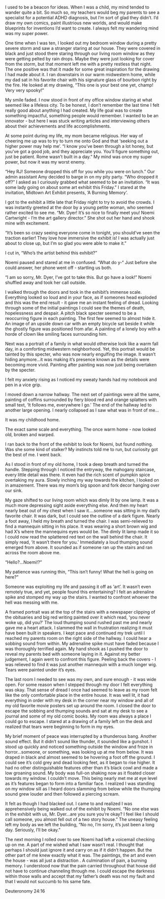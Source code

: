 I used to be a beacon for ideas. When I was a child, my mind tended to wander quite a bit. So much so, my teachers would beg my parents to see a specialist for a potential ADHD diagnosis, but I’m sort of glad they didn’t. I’d draw my own comics, paint illustrious new worlds, and would make blueprints for inventions I’d want to create. I always felt my wandering mind was my super power. 

One time when I was ten, I looked out my bedroom window during a pretty severe storm and saw a stranger staring at our house. They were covered in black and just stood there staring through our living room window as they were getting pelted by rain drops. Maybe they were just looking for cover from the storm, but that moment left me with a pretty restless that night. The one positive was that it made for some great inspiration for the drawing I had made about it. I ran downstairs in our warm midwestern home, while my dad sat in his favorite chair with his signature glass of bourbon right by the fire. He looked at my drawing, “This one is your best one yet, champ! Very very spooky!” 

My smile faded. I now stood in front of my office window staring at what seemed like a lifeless city. To be honest, I don’t remember the last time I felt really good about anything I had created. My life goal was to create something impactful, something people would remember. I wanted to be an innovator - but here I was stuck writing articles and interviewing others about their achievements and life accomplishments. 

At some point during my life, my mom became religious. Her way of cheering me up was to try to turn me onto God and that ‘seeking out a higher power may help me’. “I know you’ve been through a lot honey, but you’ve got a good job, and they appreciate you. You’ll figure something out, just be patient. Rome wasn’t built in a day.” My mind was once my super power, but now it was my worst enemy.

“Hey RJ! Someone dropped this off for you while you were on lunch.” Our admin assistant Amy decided to barge in on my pity party. “Who dropped it off?” I asked as I curiously grabbed what seemed to be an invitation. “It was some lady going on about some art exhibit this Friday.” I stared at the invitation, Midtown Art Exhibit presents, ’A Burning Memory’. 

I got to the exhibit a little late that Friday night to try to avoid the crowds. I was instantly greeted at the door by a young petite woman, who seemed rather excited to see me. “Mr. Dyer! It’s so nice to finally meet you! Noemi Cartwright - I’m the art gallery director.” She shot out her hand and shook mine with excitement. 

“It’s been so crazy seeing everyone come in tonight, you should’ve seen the traction earlier! They love how immersive the exhibit is! I was actually just about to close up, but I’m so glad you were able to make it.”

I cut in, “Who’s the artist behind this exhibit?” 

Noemi paused and stared at me in confused. “What do y-“ Just before she could answer, her phone went off - startling us both. 

“I am so sorry, Mr. Dyer, I’ve got to take this. But go have a look!” Noemi shuffled away and took her call outside. 

I walked through the doors and took in the exhibit’s immense scale. Everything looked so loud and in your face, as if someones head exploded and this was the end result - it gave me an instant feeling of dread. Looking through some of the initial paintings I could see the themes of death, hopelessness and despair. A pitch black specter seemed to be a reoccurring figure in each painting. The first few seemed to almost hide it. An image of an upside down car with an empty bicycle sat beside it while the ghostly figure was positioned from afar. A painting of a lonely boy with a horde of clown like smiling faces surrounding him.

Next was a portrait of a family in what would otherwise look like a warm fall day, in a comforting midwestern neighborhood. Yet, this portrait would be tainted by this specter, who was now nearly engulfing the image. It wasn’t hiding anymore…it was making it’s presence known as the details were becoming more vivid. Painting after painting was now just being overtaken by the specter. 

I felt my anxiety rising as I noticed my sweaty hands had my notebook and pen in a vice grip. 

I moved down a narrow hallway. The next set of paintings were all the same, painting of coffins surrounded by fiery blood red and orange splatters with small text, ‘It follows me, everywhere I go.’ The end of the hallway led to another large opening. I nearly collapsed as I saw what was in front of me…

It was my childhood home.  

The exact same scale and everything. The once warm home - now looked old, broken and warped. 

I ran back to the front of the exhibit to look for Noemi, but found nothing. Was she some kind of stalker? My instincts told me to run, but curiosity got the best of me. I went back. 

As I stood in front of my old home, I took a deep breath and turned the handle. Stepping through I noticed the entryway, the mahogany staircase, every little detail was there. It even had the rich scent of pumpkin spice overtaking my aura. Slowly inching my way towards the kitchen, I looked on in amazement. There was my mom’s big spoon and fork decor hanging over our sink. 

My gaze shifted to our living room which was dimly lit by one lamp. It was a much more depressing sight aside everything else. And then my heart nearly beat out of my chest when I saw it….someone was sitting in my dad’s favorite chair. It was dark, but I could see the outline of a dark figure. Nearly a foot away, I held my breath and turned the chair. I was semi-relieved to find a mannequin sitting in his place. It was wearing a short brown wig and had X’s where the mannequins eyes would be. The dimly lit lamp made it so I could now read the splattered red text on the wall behind the chair. It simply read, ‘it wasn’t there for you.’ Immediately a loud thumping sound emerged from above. It sounded as if someone ran up the stairs and ran across the room above me. 

“Hello?…Noemi!?” 

My patience was running thin, “This isn’t funny! What the hell is going on here?” 

Someone was exploiting my life and passing it off as ‘art’. It wasn’t even remotely true, and yet, people found this entertaining? I felt an adrenaline spike and stomped my way up the stairs. I wanted to confront whoever the hell was messing with me. 

A framed portrait was at the top of the stairs with a newspaper clipping of the obituaries and big red writing painted over it which read, ‘you never woke up, did you?’ The loud thumping sound rushed past me and nearly gave me a heart attack. I slammed the wall in frustration realizing it must have been built in speakers. I kept pace and continued my trek until I reached my parents room on the right side of the hallway. I could hear a sobbing sound from within. My adrenaline spike must have faded because I was thoroughly terrified again. My hand shook as I pushed the door to reveal my parents bed with someone laying in it. Against my better judgement, I again went to confront this figure. Peeling back the covers - I was relieved to find it was just another mannequin with a much longer wig. Tears were painted under it’s eyes.  

The last room I needed to see was my own, and sure enough - it was wide open. For some reason when I stepped through my door I felt everything was okay. That sense of dread I once had seemed to leave as my room felt like the only comfortable place in the entire house. It was well lit, it had everything in order with my desk in the corner near my window and all of my old favorite movie posters set up around the room. I closed the door to escape the sobbing and thumping sounds and sat at my desk to see a journal and some of my old comic books. My room was always a place I could go to escape. I stared at a drawing of a family left on the desk and realized that tears were beginning to form in my eyes. 

My brief moment of peace was interrupted by a thunderous bang. Another sound effect. But it didn’t sound like thunder, it sounded like a gunshot. I stood up quickly and noticed something outside the window and froze in horror…someone, or something, was looking up at me from below. It was draped in black and almost seemed to be hovering a foot off the ground. I could see it’s cold grey and dead looking feet, as it began to rise higher. It had no other distinguishable features other than it’s black cowl and made a low groaning sound. My body was full-on shaking now as it floated closer towards my window. I couldn’t move. This being nearly met me at eye level as it’s features began to form into a familiar face. I realized I was standing on my window sill as I heard doors slamming from below while the thumping sound grew louder and then followed a piercing scream. 

It felt as though I had blacked out. I came to and realized I was apprehensively being walked out of the exhibit by Noemi. “No one else was in the exhibit with us, Mr. Dyer…are you sure you’re okay? I feel like I should call someone, you almost fell out of a two story house.” The uneasy feeling left my body as we left the building, “No no, I’m sorry, it’s just been a long day. Seriously, I’ll be okay.” 

The next morning I rolled over to see Noemi had left a voicemail checking up on me. A part of me wished what I saw wasn’t real. I thought that perhaps I should just ignore it and carry on as if it didn’t happen. But the other part of me knew exactly what it was. The paintings, the art and even the house - was all just a distraction . A culmination of pain, a burning memory. I understood now that the pain carried throughout that house did not have to continue channeling through me. I could escape the darkness within those walls and accept that my father’s death was not my fault and that I would not succumb to his same fate. 

Deuteronomy 24:16